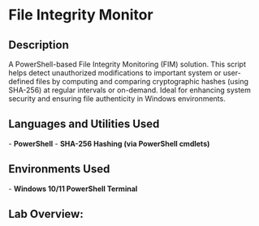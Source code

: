 <h1>File Integrity Monitor</h1>

<h2>Description</h2>

A PowerShell-based File Integrity Monitoring (FIM) solution. This script helps detect unauthorized modifications to important system or user-defined files by computing and comparing cryptographic hashes (using SHA-256) at regular intervals or on-demand. Ideal for enhancing system security and ensuring file authenticity in Windows environments. 
<br />


<h2>Languages and Utilities Used</h2>  
- <b>PowerShell</b>  
- <b>SHA-256 Hashing (via PowerShell cmdlets)</b>  

<h2>Environments Used </h2>
- <b>Windows 10/11 PowerShell Terminal</b> 

<h2>Lab Overview:</h2>
<br />
